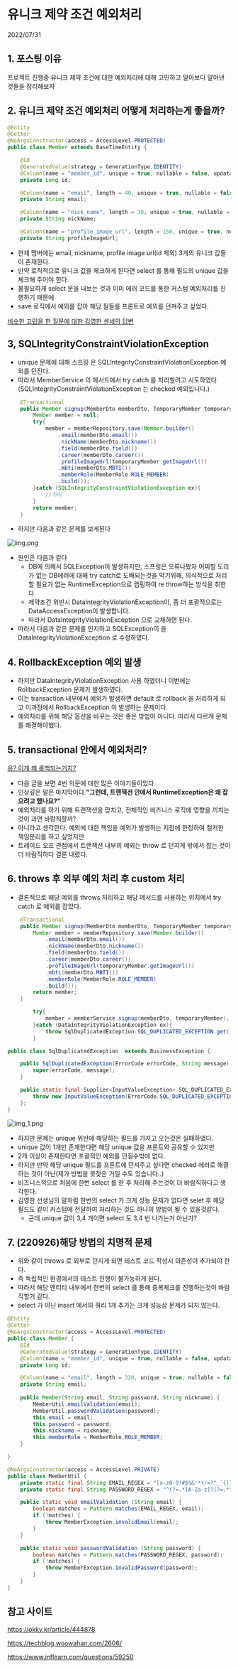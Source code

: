 # 유니크 제약 조건 예외처리
2022/07/31

## 1. 포스팅 이유
프로젝트 진행중 유니크 제약 조건에 대한 예외처리에 대해 고민하고 알아보다 알아낸 것들을 정리해보자

## 2. 유니크 제약 조건 예외처리 어떻게 처리하는게 좋을까?
```java
@Entity
@Getter
@NoArgsConstructor(access = AccessLevel.PROTECTED)
public class Member extends BaseTimeEntity {

	@Id
	@GeneratedValue(strategy = GenerationType.IDENTITY)
	@Column(name = "member_id", unique = true, nullable = false, updatable = false)
	private Long id;

	@Column(name = "email", length = 40, unique = true, nullable = false)
	private String email;

	@Column(name = "nick_name", length = 30, unique = true, nullable = false)
	private String nickName;

	@Column(name = "profile_image_url", length = 150, unique = true, nullable = false)
	private String profileImageUrl;
```
- 현재 멤버에는 email, nickname, profile image url(id 제외) 3개의 유니크 값들이 존재한다.
- 만약 로직적으로 유니크 값을 체크하게 된다면 select 를 통해 필드의 unique 값을 체크해 주어야 한다.
- 불필요하게 select 문을 내보는 것과 이미 에러 코드를 통한 커스텀 예외처리를 진행하기 때문에 
- save 로직에서 예외를 잡아 해당 필들를 프론트로 예외를 던져주고 싶었다.

[비슷한 고민을 한 질문에 대한 김영한 센세의 답변](https://www.inflearn.com/questions/59250)

## 3, SQLIntegrityConstraintViolationException
- unique 문제에 대해 스프링 은 SQLIntegrityConstraintViolationException 예외를 던진다.
- 따라서 MemberService 의 메서드에서 try catch 를 처리할려고 시도하였다(SQLIntegrityConstraintViolationException 는 checked 예외입니다.)

```java
	@Transactional
	public Member signup(MemberDto memberDto, TemporaryMember temporaryMember) {
		Member member = null;
		try{
			member = memberRepository.save(Member.builder()
				.email(memberDto.email())
				.nickName(memberDto.nickname())
				.field(memberDto.field())
				.career(memberDto.career())
				.profileImageUrl(temporaryMember.getImageUrl())
				.mbti(memberDto.MBTI())
				.memberRole(MemberRole.ROLE_MEMBER)
				.build());
		}catch (SQLIntegrityConstraintViolationException ex){
			//처리
		}
		return member;
	}

```

- 하지만 다음과 같은 문제를 보게된다

![img.png](../../images/unique고민.png)

- 원인은 다음과 같다
  - DB에 의해서 SQLException이 발생하지만, 스프링은 오류나봤자 어찌할 도리가 없는 DB에러에 대해 try catch로 도배되는것을 막기위해, 의식적으로 처리할 필요가 없는 RuntimeException으로 랩핑하여 re throw하는 방식을 취한다.
  - 제약조건 위반시 DataIntegrityViolationException이, 좀 더 포괄적으로는 DataAccessException이 발생합니다.
  - 따라서 DataIntegrityViolationException 으로 교체하면 된다.
- 따라서 다음과 같은 문제를 인지하고 SQLException이 을 DataIntegrityViolationException 로 수정하였다.

## 4. RollbackException 예외 발생
- 하지만 DataIntegrityViolationException 사용 하였더니 이번에는 RollbackException 문제가 발생하였다.
- 이는 transaction 내부에서 예외가 발생하면 default 로 rollback 을 처리하게 되고 이과정에서 RollbackException 이 발생하는 문제이다.
- 예외처리를 위해 해당 옵션을 바꾸는 것은 좋은 방법이 아니다. 따라서 다르게 문제를 해결해야했다.

## 5. transactional 안에서 예외처리?
[응? 이게 왜 롤백되는거지?](https://techblog.woowahan.com/2606/)

- 다음 글을 보면 4번 의문에 대한 많은 이야기들이있다.
- 인상깊은 말은 마지막이다.**"그런데, 트랜잭션 안에서 RuntimeException은 왜 잡으려고 했나요?"**
- 예외처리를 하기 위해 트랜잭션을 망치고, 전체적인 비즈니스 로직에 영향을 끼치는 것이 과연 바람직할까?
- 아니라고 생각한다. 예외에 대한 책임을 예외가 발생하는 지점에 한정하여 철저한 책임분리를 하고 싶었지만
- 트레이드 오프 관점에서 트랜잭션 내부의 예외는 throw 로 던지게 밖에서 잡는 것이 더 바람직하다 결론 내렸다.

## 6. throws 후 외부 예외 처리 후 custom 처리
- 결론적으로 해당 예외를 throws 처리하고 해당 메서드를 사용하는 위치에서 try catch 로 예외를 잡았다.
```java
	@Transactional
	public Member signup(MemberDto memberDto, TemporaryMember temporaryMember) throws DataIntegrityViolationException{
		Member member = memberRepository.save(Member.builder()
			.email(memberDto.email())
			.nickName(memberDto.nickname())
			.field(memberDto.field())
			.career(memberDto.career())
			.profileImageUrl(temporaryMember.getImageUrl())
			.mbti(memberDto.MBTI())
			.memberRole(MemberRole.ROLE_MEMBER)
			.build());
		return member;
	}

```
```java
		try{
			member = memberService.signup(memberDto, temporaryMember);
		}catch (DataIntegrityViolationException ex){
			throw SqlDuplicatedException.SQL_DUPLICATED_EXCEPTION.get();
		}

```
```java
public class SqlDuplicatedException  extends BusinessException {

	public SqlDuplicatedException(ErrorCode errorCode, String message) {
		super(errorCode, message);
	}

	public static final Supplier<InputValueException> SQL_DUPLICATED_EXCEPTION = () -> {
		throw new InputValueException(ErrorCode.SQL_DUPLICATED_EXCEPTION, "unique 위반");
	};
}

```

![img_1.png](../../images/unique고민2.png)

- 하지만 문제는 unique 위반에 해당하는 필드를 가지고 오는것은 실패하였다.
- unique 값이 1개만 존재한다면 해당 unique 값을 프론트와 공유할 수 있지만
- 2개 이상이 존재한다면 포괄적인 예외를 던질수밖에 없다.
- 하지만 만약 해당 unique 필드를 프론트에 던져주고 싶다면 checked 에러로 해결하는 것이 아닌(제가 방법을 못찾은 거일 수도 있습니다..)
- 비즈니스적으로 처음에 한번 select 를 한 후 처리해 주는것이 더 바람직하다고 생각한다.
- 김영한 선생님의 말처럼 한번의 select 가 크게 성능 문제가 없다면 selet 후 해당 필드도 같이 커스텀에 전달하여 처리하는 것도 하나의 방법이 될 수 있을것같다.
  - 근데 unique 값이 3,4 개이면 select 도 3,4 번 나가는거 아닌가?

## 7. (220926)해당 방법의 치명적 문제
- 위와 같이 throws 로 외부로 던지게 되면 테스트 코드 작성시 의존성이 추가되야 한다. 
- 즉 독립적인 환경에서의 테스트 진행이 불가능하게 된다.
- 따라서 해당 엔티티 내부에서 한번의 select 를 통해 중복체크를 진행하는것이 바람직할거 같다.
- select 가 아닌 insert 에서의 쿼리 1개 추가는 크게 성능상 문제가 되지 않는다.
```java
@Entity
@Getter
@NoArgsConstructor(access = AccessLevel.PROTECTED)
public class Member {
	@Id
	@GeneratedValue(strategy = GenerationType.IDENTITY)
	@Column(name = "member_id", unique = true, nullable = false, updatable = false)
	private Long id;

	@Column(name = "email", length = 320, unique = true, nullable = false)
	private String email;
	
	public Member(String email, String password, String nickname) {
		MemberUtil.emailValidation(email);
		MemberUtil.passwordValidation(password);
		this.email = email;
		this.password = password;
		this.nickname = nickname;
		this.memberRole = MemberRole.ROLE_MEMBER;
	}

}

@NoArgsConstructor(access = AccessLevel.PRIVATE)
public class MemberUtil {
	private static final String EMAIL_REGEX = "[a-z0-9!#$%&'*+/=?^_`{|}~-]+(?:\\.[a-z0-9!#$%&'*+/=?^_`{|}~-]+)*@(?:[a-z0-9](?:[a-z0-9-]*[a-z0-9])?\\.)+[a-z0-9](?:[a-z0-9-]*[a-z0-9])?";
	private static final String PASSWORD_REGEX = "^(?=.*[A-Za-z])(?=.*\\d)[A-Za-z\\d]{8,16}$";

	public static void emailValidation (String email) {
		boolean matches = Pattern.matches(EMAIL_REGEX, email);
		if (!matches) {
			throw MemberException.invalidEmail(email);
		}
	}

	public static void passwordValidation (String password) {
		boolean matches = Pattern.matches(PASSWORD_REGEX, password);
		if (!matches) {
			throw MemberException.invalidPassword(password);
		}
	}
}


```


## 참고 사이트
https://okky.kr/article/444878

https://techblog.woowahan.com/2606/

https://www.inflearn.com/questions/59250
